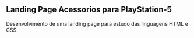 ## Landing Page Acessorios para PlayStation-5

Desenvolvimento de uma landing page para estudo das linguagens HTML e CSS.



